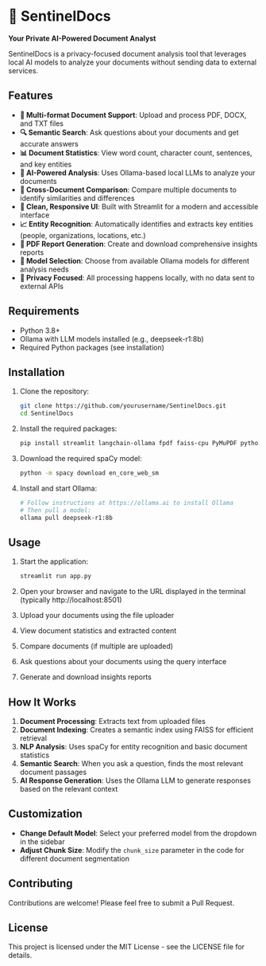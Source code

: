 # 🙈 SentinelDocs

**Your Private AI-Powered Document Analyst**

SentinelDocs is a privacy-focused document analysis tool that leverages local AI models to analyze your documents without sending data to external services.

## Features

- **📂 Multi-format Document Support**: Upload and process PDF, DOCX, and TXT files
- **🔍 Semantic Search**: Ask questions about your documents and get accurate answers
- **📊 Document Statistics**: View word count, character count, sentences, and key entities
- **🧠 AI-Powered Analysis**: Uses Ollama-based local LLMs to analyze your documents
- **🔄 Cross-Document Comparison**: Compare multiple documents to identify similarities and differences
- **📱 Clean, Responsive UI**: Built with Streamlit for a modern and accessible interface
- **📈 Entity Recognition**: Automatically identifies and extracts key entities (people, organizations, locations, etc.)
- **📄 PDF Report Generation**: Create and download comprehensive insights reports
- **🧩 Model Selection**: Choose from available Ollama models for different analysis needs
- **🔐 Privacy Focused**: All processing happens locally, with no data sent to external APIs

## Requirements

- Python 3.8+
- Ollama with LLM models installed (e.g., deepseek-r1:8b)
- Required Python packages (see installation)

## Installation

1. Clone the repository:
   ```bash
   git clone https://github.com/yourusername/SentinelDocs.git
   cd SentinelDocs
   ```

2. Install the required packages:
   ```bash
   pip install streamlit langchain-ollama fpdf faiss-cpu PyMuPDF python-docx spacy sentence-transformers
   ```

3. Download the required spaCy model:
   ```bash
   python -m spacy download en_core_web_sm
   ```

4. Install and start Ollama:
   ```bash
   # Follow instructions at https://ollama.ai to install Ollama
   # Then pull a model:
   ollama pull deepseek-r1:8b
   ```

## Usage

1. Start the application:
   ```bash
   streamlit run app.py
   ```

2. Open your browser and navigate to the URL displayed in the terminal (typically http://localhost:8501)

3. Upload your documents using the file uploader

4. View document statistics and extracted content

5. Compare documents (if multiple are uploaded)

6. Ask questions about your documents using the query interface

7. Generate and download insights reports

## How It Works

1. **Document Processing**: Extracts text from uploaded files
2. **Document Indexing**: Creates a semantic index using FAISS for efficient retrieval
3. **NLP Analysis**: Uses spaCy for entity recognition and basic document statistics
4. **Semantic Search**: When you ask a question, finds the most relevant document passages
5. **AI Response Generation**: Uses the Ollama LLM to generate responses based on the relevant context

## Customization

- **Change Default Model**: Select your preferred model from the dropdown in the sidebar
- **Adjust Chunk Size**: Modify the `chunk_size` parameter in the code for different document segmentation

## Contributing

Contributions are welcome! Please feel free to submit a Pull Request.

## License

This project is licensed under the MIT License - see the LICENSE file for details.

